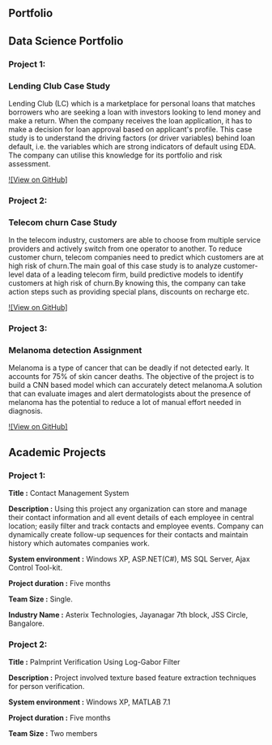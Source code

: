 ## Portfolio

## Data Science Portfolio

### Project 1:
### Lending Club Case Study

 Lending Club (LC) which is a marketplace for personal loans that matches borrowers who are seeking a loan with investors looking to lend money and make a return. When the company receives the loan application, it has to make a decision for loan approval based on applicant's profile. This case study is to understand the driving factors (or driver variables) behind loan default, i.e. the variables which are strong indicators of default using EDA. The company can utilise this knowledge for its portfolio and risk assessment.

[![View on GitHub]](https://github.com/PrathimaKumariBV/Lending_Club_Case_Study)

### Project 2:
### Telecom churn Case Study
In the telecom industry, customers are able to choose from multiple service providers and actively switch from one operator to another. To reduce customer churn, telecom companies need to predict which customers are at high risk of churn.The main goal of this case study is to analyze customer-level data of a leading telecom firm, build predictive models to identify customers at high risk of churn.By knowing this, the company can take action steps such as providing special plans, discounts on recharge etc.

[![View on GitHub]](https://github.com/PrathimaKumariBV/Telecom_Churn_CaseStudy/blob/main/Telecom_Churn_CaseStudy_Final.ipynb)

### Project 3:
### Melanoma detection Assignment
Melanoma is a type of cancer that can be deadly if not detected early. It accounts for 75% of skin cancer deaths. The objective of the project is to build a CNN based model which can accurately detect melanoma.A solution that can evaluate images and alert dermatologists about the presence of melanoma has the potential to reduce a lot of manual effort needed in diagnosis.

[![View on GitHub]](https://github.com/PrathimaKumariBV/Melonama_Assignment)

## Academic Projects

### Project 1:

**Title			         :**	Contact Management System

**Description		     :**	Using this project any organization can store and manage their contact information and all event details of each employee in central  location; easily filter and track contacts and employee events. Company can dynamically create follow-up sequences for their contacts and                            maintain history which automates companies work. 

**System environment :**	Windows XP, ASP.NET(C#), MS SQL Server, Ajax Control Tool-kit.

**Project duration	 :**	Five months

**Team Size		       :**	Single.

**Industry Name	     :**	Asterix Technologies, Jayanagar 7th block, JSS Circle, Bangalore.

### Project 2:

**Title			          :**	Palmprint Verification Using Log-Gabor Filter

**Description		      :**	Project involved texture based feature extraction techniques for person verification.

**System environment	:**	Windows XP, MATLAB 7.1

**Project duration	  :**	Five months

**Team Size		        :**	Two members


